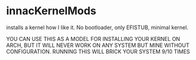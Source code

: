 # innacKernelMods
installs a kernel how I like it. No bootloader, only EFISTUB, minimal kernel. 

YOU CAN USE THIS AS A MODEL FOR INSTALLING YOUR KERNEL ON ARCH, BUT IT WILL NEVER WORK ON ANY SYSTEM BUT MINE WITHOUT CONFIGURATION. RUNNING THIS WILL BRICK YOUR SYSTEM 9/10 TIMES
